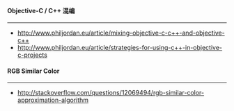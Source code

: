 #### Objective-C / C++ 混编
***
* http://www.philjordan.eu/article/mixing-objective-c-c++-and-objective-c++
* http://www.philjordan.eu/article/strategies-for-using-c++-in-objective-c-projects

#### RGB Similar Color
***
* http://stackoverflow.com/questions/12069494/rgb-similar-color-approximation-algorithm
